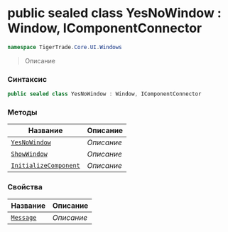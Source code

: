 
# public sealed class YesNoWindow : Window, IComponentConnector
```csharp
namespace TigerTrade.Core.UI.Windows
```



> Описание

### Синтаксис
```csharp
public sealed class YesNoWindow : Window, IComponentConnector
```


### Методы
| Название | Описание |
| --- | --- |
| [`YesNoWindow`](./YesNoWindow.cs/Методы/YesNoWindow.md) | *Описание* |
| [`ShowWindow`](./YesNoWindow.cs/Методы/ShowWindow.md) | *Описание* |
| [`InitializeComponent`](./YesNoWindow.cs/Методы/InitializeComponent.md) | *Описание* |

### Свойства
| Название | Описание |
| --- | --- |
| [`Message`](./YesNoWindow.cs/Свойства/Message.md) | *Описание* |



